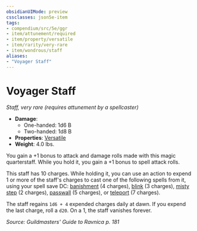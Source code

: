 ```yaml
---
obsidianUIMode: preview
cssclasses: json5e-item
tags:
- compendium/src/5e/ggr
- item/attunement/required
- item/property/versatile
- item/rarity/very-rare
- item/wondrous/staff
aliases: 
- "Voyager Staff"
---
```

# Voyager Staff
*Staff, very rare (requires attunement by a spellcaster)*  

- **Damage**:
  - One-handed: 1d6 B
  - Two-handed: 1d8 B
- **Properties**: [Versatile](/Systems/5e/rules/item-properties.md#Versatile)
- **Weight**: 4.0 lbs.

You gain a +1 bonus to attack and damage rolls made with this magic quarterstaff. While you hold it, you gain a +1 bonus to spell attack rolls.

This staff has 10 charges. While holding it, you can use an action to expend 1 or more of the staff's charges to cast one of the following spells from it, using your spell save DC: [banishment](/Systems/5e/spells/banishment.md) (4 charges), [blink](/Systems/5e/spells/blink.md) (3 charges), [misty step](/Systems/5e/spells/misty-step.md) (2 charges), [passwall](/Systems/5e/spells/passwall.md) (5 charges), or [teleport](/Systems/5e/spells/teleport.md) (7 charges).

The staff regains `1d6 + 4` expended charges daily at dawn. If you expend the last charge, roll a `d20`. On a 1, the staff vanishes forever.

*Source: Guildmasters' Guide to Ravnica p. 181*